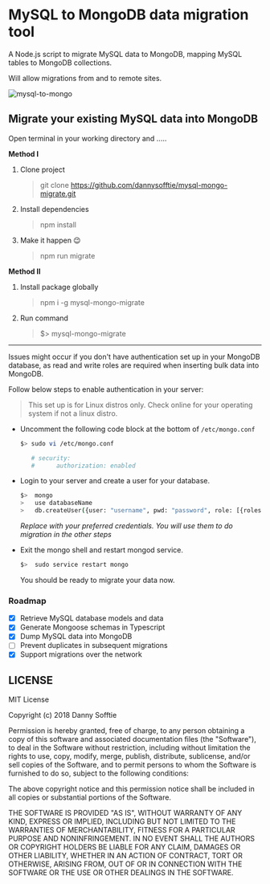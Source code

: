 # MySQL to MongoDB data migration tool

A Node.js script to migrate MySQL data to MongoDB, mapping MySQL tables to MongoDB collections.

Will allow migrations from and to remote sites.

![mysql-to-mongo](https://user-images.githubusercontent.com/17042186/50631158-694f8780-0f54-11e9-89b4-465fc98eb2dd.gif)

## Migrate your existing MySQL data into MongoDB

Open terminal in your working directory and .....

**Method I**

1. Clone project
   > git clone https://github.com/dannysofftie/mysql-mongo-migrate.git
2. Install dependencies
   > npm install
3. Make it happen :wink:
   > npm run migrate

**Method II**

1. Install package globally
   > npm i -g mysql-mongo-migrate
2. Run command
   > \$> mysql-mongo-migrate

---

Issues might occur if you don't have authentication set up in your MongoDB database, as read and write roles are required when inserting bulk data into MongoDB.

Follow below steps to enable authentication in your server:

> This set up is for Linux distros only. Check online for your operating system if not a linux distro.

- Uncomment the following code block at the bottom of `/etc/mongo.conf`

  ```bash
  $> sudo vi /etc/mongo.conf

     # security:
     #      authorization: enabled
  ```

- Login to your server and create a user for your database.

  ```bash
  $>  mongo
  >   use databaseName
  >   db.createUser({user: "username", pwd: "password", role: [{roles: "readWrite", db: "databaseName"}]})

  ```

  _Replace with your preferred credentials. You will use them to do migration in the other steps_

- Exit the mongo shell and restart mongod service.

  ```bash
  $>  sudo service restart mongo
  ```

  You should be ready to migrate your data now.

### Roadmap

- [x] Retrieve MySQL database models and data
- [x] Generate Mongoose schemas in Typescript
- [x] Dump MySQL data into MongoDB
- [ ] Prevent duplicates in subsequent migrations
- [x] Support migrations over the network

## LICENSE

MIT License

Copyright (c) 2018 Danny Sofftie

Permission is hereby granted, free of charge, to any person obtaining a copy
of this software and associated documentation files (the "Software"), to deal
in the Software without restriction, including without limitation the rights
to use, copy, modify, merge, publish, distribute, sublicense, and/or sell
copies of the Software, and to permit persons to whom the Software is
furnished to do so, subject to the following conditions:

The above copyright notice and this permission notice shall be included in all
copies or substantial portions of the Software.

THE SOFTWARE IS PROVIDED "AS IS", WITHOUT WARRANTY OF ANY KIND, EXPRESS OR
IMPLIED, INCLUDING BUT NOT LIMITED TO THE WARRANTIES OF MERCHANTABILITY,
FITNESS FOR A PARTICULAR PURPOSE AND NONINFRINGEMENT. IN NO EVENT SHALL THE
AUTHORS OR COPYRIGHT HOLDERS BE LIABLE FOR ANY CLAIM, DAMAGES OR OTHER
LIABILITY, WHETHER IN AN ACTION OF CONTRACT, TORT OR OTHERWISE, ARISING FROM,
OUT OF OR IN CONNECTION WITH THE SOFTWARE OR THE USE OR OTHER DEALINGS IN THE
SOFTWARE.
